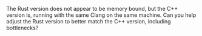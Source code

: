 The Rust version does not appear to be memory bound, but the C++ version is, running with the same Clang on the same machine. Can you help adjust the Rust version to better match the C++ version, including bottlenecks?

